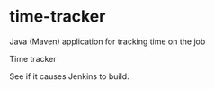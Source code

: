 # time-tracker
Java (Maven) application for tracking time on the job

Time tracker

See if it causes Jenkins to build.
